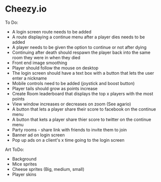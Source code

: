 <h1>Cheezy.io</h1>

To Do:
- A login screen route needs to be added
- A route displaying a continue menu after a player dies needs to be added
- A player needs to be given the option to continue or not after dying
- Continuing after death should respawn the player back into the same room they were in when they died
- Front end image smoothing
- Player should follow the mouse on desktop
- The login screen should have a text box with a button that lets the user enter a nickname
- Mobile controls need to be added (joystick and boost button)
- Player tails should grow as points increase
- Create Room leaderboard that displays the top x players with the most points
- View window increases or decreases on zoom (See agario)
- A button that lets a player share their score to facebook on the continue menu
- A button that kets a player share thier score to twitter on the continue menu
- Party rooms - share link with friends to invite them to join
- Banner ad on login screen
- Pop up ads on a client's x time going to the login screen

Art ToDo:
- Background
- Mice sprites
- Cheese sprites (Big, medium, small)
- Player skins
